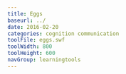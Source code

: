 ```yaml
---
title: Eggs
baseurl: ../
date: 2016-02-20
categories: cognition communication
toolFile: eggs.swf
toolWidth: 800
toolHeight: 600
navGroup: learningtools
---
```

